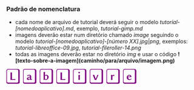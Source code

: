### Padrão de nomenclatura

- cada nome de arquivo de tutorial deverá seguir o modelo *tutorial-[nomedoaplicativo].md*, exemplo, *tutorial-gimp.md*
- imagens deverão estar num diretório chamado *image* seguindo o modelo *tutorial-[nomedoaplicativo]-[número XX].jpg|png*, exemplos: *tutorial-libreoffice-09.jpg*, *tutorial-fileroller-14.png*
- todas as imagens deverão estar no diretório _img_ e usar o código __\!\[texto-sobre-a-imagem\]\(caminho/para/arquivo/imagem.png\)__

![exemplo de imagem](img/lablivre.png)